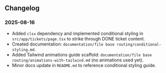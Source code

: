 ## Changelog

### 2025-08-16

- Added `clsx` dependency and implemented conditional styling in `src/app/tickets/page.tsx` to strike through DONE ticket content.
- Created documentation: `documentation/file base routing/conditional-styling.md`.
- Added Tailwind animations guide scaffold: `documentation/file base routing/animations-with-tailwind.md` (no animations used yet).
- Minor docs update in `README.md` to reference conditional styling guide.
